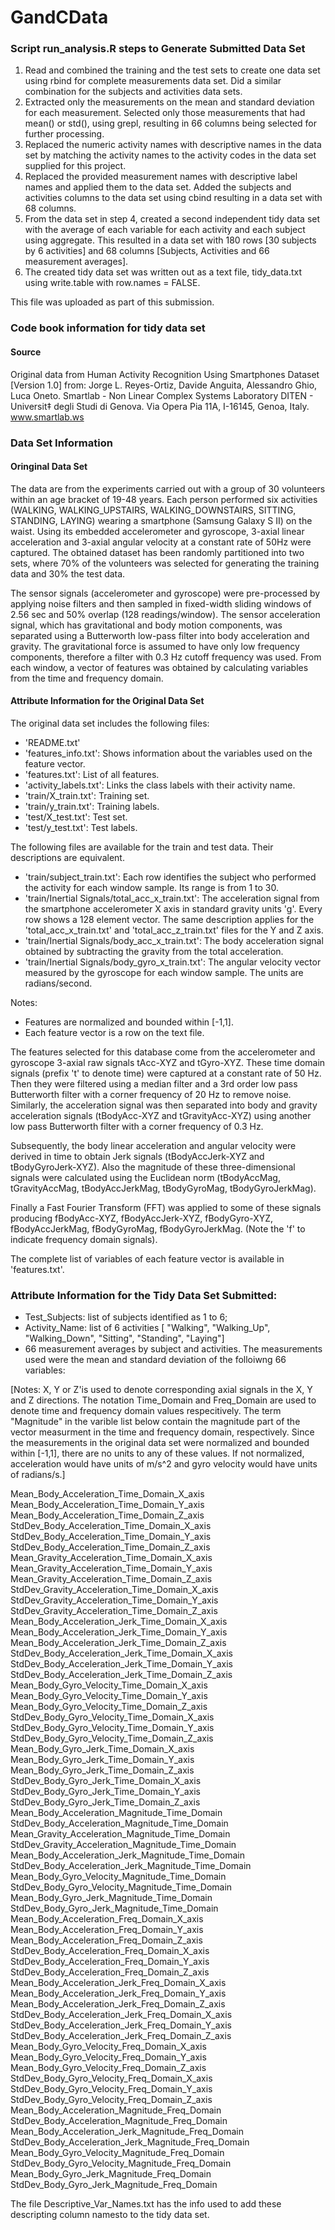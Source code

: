 # GandCData
### Script run_analysis.R steps to Generate Submitted Data Set

1.	Read and combined the training and the test sets to create one data set using rbind for complete measurements data set. Did a similar combination for the subjects and activities data sets.
2.	Extracted only the measurements on the mean and standard deviation for each measurement. Selected only those measurements that had mean() or std(), using grepl, resulting in 66 columns being selected for further processing.
3.	Replaced the numeric activity names with descriptive names in the data set by matching the activity names to the activity codes in the data set supplied for this project.
4.	Replaced the provided measurement names with descriptive label names and applied them to the data set. Added the subjects and activities columns to the data set using cbind resulting in a data set with 68 columns.
5.	From the data set in step 4, created a second  independent tidy data set with the average of each variable for each activity and each subject using aggregate. This resulted in a data set with 180 rows [30 subjects by 6 activities] and 68 columns [Subjects, Activities and 66 measurement averages].
6.	The created tidy data set was written out as a text file, tidy_data.txt using write.table with row.names = FALSE.

This file was uploaded as part of this submission.

### Code book information for tidy data set

#### Source

Original data from Human Activity Recognition Using Smartphones Dataset [Version 1.0] from:
Jorge L. Reyes-Ortiz, Davide Anguita, Alessandro Ghio, Luca Oneto.
Smartlab - Non Linear Complex Systems Laboratory
DITEN - Universit‡ degli Studi di Genova.
Via Opera Pia 11A, I-16145, Genoa, Italy.
www.smartlab.ws

### Data Set Information

#### Oringinal Data Set

The data are from the experiments carried out with a group of 30 volunteers within an age bracket of 19-48 years. Each person performed six activities (WALKING, WALKING_UPSTAIRS, WALKING_DOWNSTAIRS, SITTING, STANDING, LAYING) wearing a smartphone (Samsung Galaxy S II) on the waist. Using its embedded accelerometer and gyroscope, 3-axial linear acceleration and 3-axial angular velocity at a constant rate of 50Hz were captured. The obtained dataset has been randomly partitioned into two sets, where 70% of the volunteers was selected for generating the training data and 30% the test data. 

The sensor signals (accelerometer and gyroscope) were pre-processed by applying noise filters and then sampled in fixed-width sliding windows of 2.56 sec and 50% overlap (128 readings/window). The sensor acceleration signal, which has gravitational and body motion components, was separated using a Butterworth low-pass filter into body acceleration and gravity. The gravitational force is assumed to have only low frequency components, therefore a filter with 0.3 Hz cutoff frequency was used. From each window, a vector of features was obtained by calculating variables from the time and frequency domain. 

#### Attribute Information for the Original Data Set

The original data set includes the following files:
- 'README.txt'
- 'features_info.txt': Shows information about the variables used on the feature vector.
- 'features.txt': List of all features.
- 'activity_labels.txt': Links the class labels with their activity name.
- 'train/X_train.txt': Training set.
- 'train/y_train.txt': Training labels.
- 'test/X_test.txt': Test set.
- 'test/y_test.txt': Test labels.

The following files are available for the train and test data. Their descriptions are equivalent. 
- 'train/subject_train.txt': Each row identifies the subject who performed the activity for each window sample. Its range is from 1 to 30. 
- 'train/Inertial Signals/total_acc_x_train.txt': The acceleration signal from the smartphone accelerometer X axis in standard gravity units 'g'. Every row shows a 128 element vector. The same description applies for the 'total_acc_x_train.txt' and 'total_acc_z_train.txt' files for the Y and Z axis. 
- 'train/Inertial Signals/body_acc_x_train.txt': The body acceleration signal obtained by subtracting the gravity from the total acceleration. 
- 'train/Inertial Signals/body_gyro_x_train.txt': The angular velocity vector measured by the gyroscope for each window sample. The units are radians/second. 

Notes: 
- Features are normalized and bounded within [-1,1].
- Each feature vector is a row on the text file.

The features selected for this database come from the accelerometer and gyroscope 3-axial raw signals tAcc-XYZ and tGyro-XYZ. These time domain signals (prefix 't' to denote time) were captured at a constant rate of 50 Hz. Then they were filtered using a median filter and a 3rd order low pass Butterworth filter with a corner frequency of 20 Hz to remove noise. Similarly, the acceleration signal was then separated into body and gravity acceleration signals (tBodyAcc-XYZ and tGravityAcc-XYZ) using another low pass Butterworth filter with a corner frequency of 0.3 Hz. 

Subsequently, the body linear acceleration and angular velocity were derived in time to obtain Jerk signals (tBodyAccJerk-XYZ and tBodyGyroJerk-XYZ). Also the magnitude of these three-dimensional signals were calculated using the Euclidean norm (tBodyAccMag, tGravityAccMag, tBodyAccJerkMag, tBodyGyroMag, tBodyGyroJerkMag). 

Finally a Fast Fourier Transform (FFT) was applied to some of these signals producing fBodyAcc-XYZ, fBodyAccJerk-XYZ, fBodyGyro-XYZ, fBodyAccJerkMag, fBodyGyroMag, fBodyGyroJerkMag. (Note the 'f' to indicate frequency domain signals). 

The complete list of variables of each feature vector is available in 'features.txt'.

### Attribute Information for the Tidy Data Set Submitted:

- Test_Subjects: list of subjects identified as 1 to 6;
- Activity_Name: list of 6 activities [ "Walking", "Walking_Up", "Walking_Down", "Sitting", "Standing", "Laying"]
-  66 measurement averages by subject and activities. The measurements used were the mean and standard deviation of the folloiwng 66 variables: 

[Notes:
X, Y or Z'is used to denote corresponding axial signals in the X, Y and Z directions. 
The notation Time_Domain and Freq_Domain are used to denote time and frequency domain values respecitively.
The term "Magnitude" in the varible list below contain the magnitude part of the vector measurment 
in the time and frequency domain, respectively.
Since the measurements in the original data set were normalized and bounded within [-1,1], there are no units to any of these values. If not normalized, acceleration would have units of m/s^2 and gyro velocity would have units of radians/s.]

Mean_Body_Acceleration_Time_Domain_X_axis
Mean_Body_Acceleration_Time_Domain_Y_axis
Mean_Body_Acceleration_Time_Domain_Z_axis
StdDev_Body_Acceleration_Time_Domain_X_axis
StdDev_Body_Acceleration_Time_Domain_Y_axis
StdDev_Body_Acceleration_Time_Domain_Z_axis
Mean_Gravity_Acceleration_Time_Domain_X_axis
Mean_Gravity_Acceleration_Time_Domain_Y_axis
Mean_Gravity_Acceleration_Time_Domain_Z_axis
StdDev_Gravity_Acceleration_Time_Domain_X_axis
StdDev_Gravity_Acceleration_Time_Domain_Y_axis
StdDev_Gravity_Acceleration_Time_Domain_Z_axis
Mean_Body_Acceleration_Jerk_Time_Domain_X_axis
Mean_Body_Acceleration_Jerk_Time_Domain_Y_axis
Mean_Body_Acceleration_Jerk_Time_Domain_Z_axis
StdDev_Body_Acceleration_Jerk_Time_Domain_X_axis
StdDev_Body_Acceleration_Jerk_Time_Domain_Y_axis
StdDev_Body_Acceleration_Jerk_Time_Domain_Z_axis
Mean_Body_Gyro_Velocity_Time_Domain_X_axis
Mean_Body_Gyro_Velocity_Time_Domain_Y_axis
Mean_Body_Gyro_Velocity_Time_Domain_Z_axis
StdDev_Body_Gyro_Velocity_Time_Domain_X_axis
StdDev_Body_Gyro_Velocity_Time_Domain_Y_axis
StdDev_Body_Gyro_Velocity_Time_Domain_Z_axis
Mean_Body_Gyro_Jerk_Time_Domain_X_axis
Mean_Body_Gyro_Jerk_Time_Domain_Y_axis
Mean_Body_Gyro_Jerk_Time_Domain_Z_axis
StdDev_Body_Gyro_Jerk_Time_Domain_X_axis
StdDev_Body_Gyro_Jerk_Time_Domain_Y_axis
StdDev_Body_Gyro_Jerk_Time_Domain_Z_axis
Mean_Body_Acceleration_Magnitude_Time_Domain
StdDev_Body_Acceleration_Magnitude_Time_Domain
Mean_Gravity_Acceleration_Magnitude_Time_Domain
StdDev_Gravity_Acceleration_Magnitude_Time_Domain
Mean_Body_Acceleration_Jerk_Magnitude_Time_Domain
StdDev_Body_Acceleration_Jerk_Magnitude_Time_Domain
Mean_Body_Gyro_Velocity_Magnitude_Time_Domain
StdDev_Body_Gyro_Velocity_Magnitude_Time_Domain
Mean_Body_Gyro_Jerk_Magnitude_Time_Domain
StdDev_Body_Gyro_Jerk_Magnitude_Time_Domain
Mean_Body_Acceleration_Freq_Domain_X_axis
Mean_Body_Acceleration_Freq_Domain_Y_axis
Mean_Body_Acceleration_Freq_Domain_Z_axis
StdDev_Body_Acceleration_Freq_Domain_X_axis
StdDev_Body_Acceleration_Freq_Domain_Y_axis
StdDev_Body_Acceleration_Freq_Domain_Z_axis
Mean_Body_Acceleration_Jerk_Freq_Domain_X_axis
Mean_Body_Acceleration_Jerk_Freq_Domain_Y_axis
Mean_Body_Acceleration_Jerk_Freq_Domain_Z_axis
StdDev_Body_Acceleration_Jerk_Freq_Domain_X_axis
StdDev_Body_Acceleration_Jerk_Freq_Domain_Y_axis
StdDev_Body_Acceleration_Jerk_Freq_Domain_Z_axis
Mean_Body_Gyro_Velocity_Freq_Domain_X_axis
Mean_Body_Gyro_Velocity_Freq_Domain_Y_axis
Mean_Body_Gyro_Velocity_Freq_Domain_Z_axis
StdDev_Body_Gyro_Velocity_Freq_Domain_X_axis
StdDev_Body_Gyro_Velocity_Freq_Domain_Y_axis
StdDev_Body_Gyro_Velocity_Freq_Domain_Z_axis
Mean_Body_Acceleration_Magnitude_Freq_Domain
StdDev_Body_Acceleration_Magnitude_Freq_Domain
Mean_Body_Acceleration_Jerk_Magnitude_Freq_Domain
StdDev_Body_Acceleration_Jerk_Magnitude_Freq_Domain
Mean_Body_Gyro_Velocity_Magnitude_Freq_Domain
StdDev_Body_Gyro_Velocity_Magnitude_Freq_Domain
Mean_Body_Gyro_Jerk_Magnitude_Freq_Domain
StdDev_Body_Gyro_Jerk_Magnitude_Freq_Domain

The file Descriptive_Var_Names.txt has the info used to add these descripting column namesto to the tidy data set.
